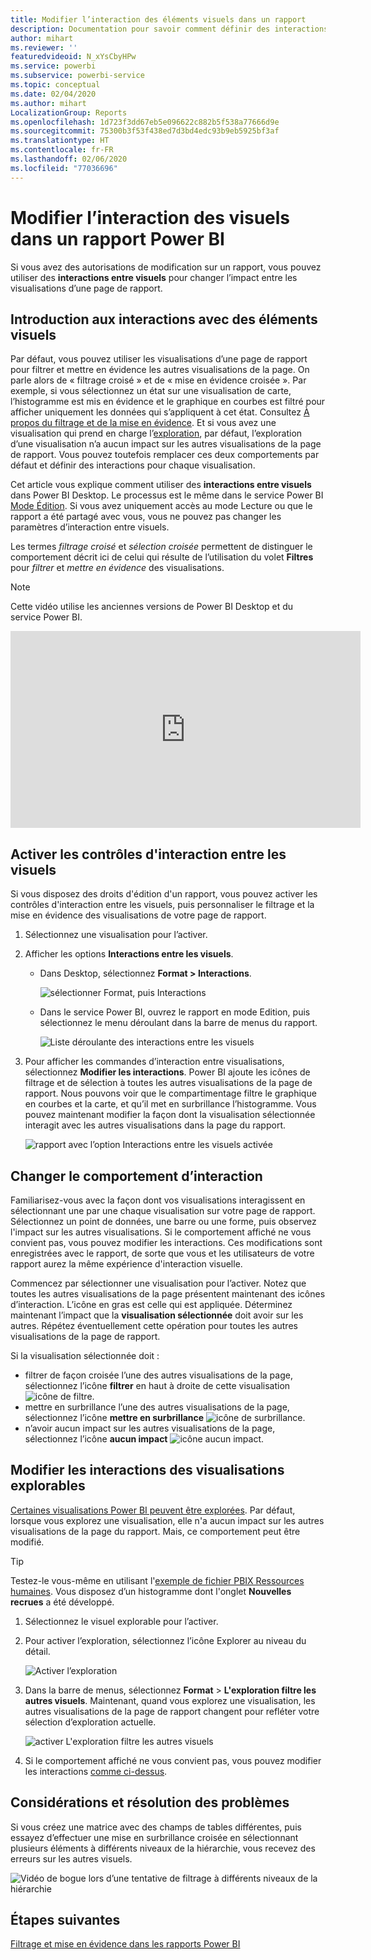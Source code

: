 ```yaml
---
title: Modifier l’interaction des éléments visuels dans un rapport
description: Documentation pour savoir comment définir des interactions entre visuels dans un rapport de service Microsoft Power BI et un rapport Power BI Desktop.
author: mihart
ms.reviewer: ''
featuredvideoid: N_xYsCbyHPw
ms.service: powerbi
ms.subservice: powerbi-service
ms.topic: conceptual
ms.date: 02/04/2020
ms.author: mihart
LocalizationGroup: Reports
ms.openlocfilehash: 1d723f3dd67eb5e096622c882b5f538a77666d9e
ms.sourcegitcommit: 75300b3f53f438ed7d3bd4edc93b9eb5925bf3af
ms.translationtype: HT
ms.contentlocale: fr-FR
ms.lasthandoff: 02/06/2020
ms.locfileid: "77036696"
---
```

# <a name="change-how-visuals-interact-in-a-power-bi-report"></a>Modifier l’interaction des visuels dans un rapport Power BI
Si vous avez des autorisations de modification sur un rapport, vous pouvez utiliser des **interactions entre visuels** pour changer l’impact entre les visualisations d’une page de rapport. 

## <a name="introduction-to-visual-interactions"></a>Introduction aux interactions avec des éléments visuels
Par défaut, vous pouvez utiliser les visualisations d’une page de rapport pour filtrer et mettre en évidence les autres visualisations de la page. On parle alors de « filtrage croisé » et de « mise en évidence croisée ».
Par exemple, si vous sélectionnez un état sur une visualisation de carte, l’histogramme est mis en évidence et le graphique en courbes est filtré pour afficher uniquement les données qui s’appliquent à cet état.
Consultez [À propos du filtrage et de la mise en évidence](power-bi-reports-filters-and-highlighting.md). Et si vous avez une visualisation qui prend en charge l’[exploration](consumer/end-user-drill.md), par défaut, l’exploration d’une visualisation n’a aucun impact sur les autres visualisations de la page de rapport. Vous pouvez toutefois remplacer ces deux comportements par défaut et définir des interactions pour chaque visualisation.

Cet article vous explique comment utiliser des **interactions entre visuels** dans Power BI Desktop. Le processus est le même dans le service Power BI [Mode Édition](service-interact-with-a-report-in-editing-view.md). Si vous avez uniquement accès au mode Lecture ou que le rapport a été partagé avec vous, vous ne pouvez pas changer les paramètres d’interaction entre visuels.

Les termes *filtrage croisé* et *sélection croisée* permettent de distinguer le comportement décrit ici de celui qui résulte de l’utilisation du volet **Filtres** pour *filtrer* et *mettre en évidence* des visualisations.  

> [!NOTE]
> Cette vidéo utilise les anciennes versions de Power BI Desktop et du service Power BI. 
>
>

<iframe width="560" height="315" src="https://www.youtube.com/embed/N_xYsCbyHPw?list=PL1N57mwBHtN0JFoKSR0n-tBkUJHeMP2cP" frameborder="0" allowfullscreen></iframe>


## <a name="enable-the-visual-interaction-controls"></a>Activer les contrôles d'interaction entre les visuels
Si vous disposez des droits d'édition d'un rapport, vous pouvez activer les contrôles d'interaction entre les visuels, puis personnaliser le filtrage et la mise en évidence des visualisations de votre page de rapport. 

1. Sélectionnez une visualisation pour l’activer.  
2. Afficher les options **Interactions entre les visuels**.
    

    - Dans Desktop, sélectionnez **Format > Interactions**.

        ![sélectionner Format, puis Interactions](media/service-reports-visual-interactions/power-bi-interaction.png)

    - Dans le service Power BI, ouvrez le rapport en mode Edition, puis sélectionnez le menu déroulant dans la barre de menus du rapport.

        ![Liste déroulante des interactions entre les visuels](media/service-reports-visual-interactions/power-bi-service.png)

3. Pour afficher les commandes d’interaction entre visualisations, sélectionnez **Modifier les interactions**. Power BI ajoute les icônes de filtrage et de sélection à toutes les autres visualisations de la page de rapport. Nous pouvons voir que le compartimentage filtre le graphique en courbes et la carte, et qu’il met en surbrillance l’histogramme. Vous pouvez maintenant modifier la façon dont la visualisation sélectionnée interagit avec les autres visualisations dans la page du rapport.
   
    ![rapport avec l’option Interactions entre les visuels activée](media/service-reports-visual-interactions/power-bi-turn-on.png)


## <a name="change-the-interaction-behavior"></a>Changer le comportement d’interaction
Familiarisez-vous avec la façon dont vos visualisations interagissent en sélectionnant une par une chaque visualisation sur votre page de rapport.  Sélectionnez un point de données, une barre ou une forme, puis observez l'impact sur les autres visualisations. Si le comportement affiché ne vous convient pas, vous pouvez modifier les interactions. Ces modifications sont enregistrées avec le rapport, de sorte que vous et les utilisateurs de votre rapport aurez la même expérience d'interaction visuelle.


Commencez par sélectionner une visualisation pour l’activer.  Notez que toutes les autres visualisations de la page présentent maintenant des icônes d’interaction. L’icône en gras est celle qui est appliquée. Déterminez maintenant l’impact que la **visualisation sélectionnée** doit avoir sur les autres.  Répétez éventuellement cette opération pour toutes les autres visualisations de la page de rapport.

Si la visualisation sélectionnée doit :
   
   * filtrer de façon croisée l’une des autres visualisations de la page, sélectionnez l’icône **filtrer** en haut à droite de cette visualisation ![icône de filtre](media/service-reports-visual-interactions/power-bi-filter-icon.png).
   * mettre en surbrillance l’une des autres visualisations de la page, sélectionnez l’icône **mettre en surbrillance** ![icône de surbrillance](media/service-reports-visual-interactions/power-bi-highlight-icon.png).
   * n’avoir aucun impact sur les autres visualisations de la page, sélectionnez l’icône **aucun impact** ![icône aucun impact](media/service-reports-visual-interactions/power-bi-no-impact.png).

## <a name="change-the-interactions-of-drillable-visualizations"></a>Modifier les interactions des visualisations explorables
[Certaines visualisations Power BI peuvent être explorées](consumer/end-user-drill.md). Par défaut, lorsque vous explorez une visualisation, elle n'a aucun impact sur les autres visualisations de la page du rapport. Mais, ce comportement peut être modifié. 

> [!TIP]
> Testez-le vous-même en utilisant l'[exemple de fichier PBIX Ressources humaines](https://download.microsoft.com/download/6/9/5/69503155-05A5-483E-829A-F7B5F3DD5D27/Human%20Resources%20Sample%20PBIX.pbix). Vous disposez d’un histogramme dont l'onglet **Nouvelles recrues** a été développé.
>

1. Sélectionnez le visuel explorable pour l’activer. 

2. Pour activer l’exploration, sélectionnez l’icône Explorer au niveau du détail.

    ![Activer l’exploration](media/service-reports-visual-interactions/power-bi-drill-down.png)

2. Dans la barre de menus, sélectionnez **Format** > **L'exploration filtre les autres visuels**.  Maintenant, quand vous explorez une visualisation, les autres visualisations de la page de rapport changent pour refléter votre sélection d’exploration actuelle. 

    ![activer L'exploration filtre les autres visuels](media/service-reports-visual-interactions/power-bi-drill.png)

3. Si le comportement affiché ne vous convient pas, vous pouvez modifier les interactions [comme ci-dessus](#change-the-interaction-behavior).

## <a name="considerations-and-troubleshooting"></a>Considérations et résolution des problèmes
Si vous créez une matrice avec des champs de tables différentes, puis essayez d’effectuer une mise en surbrillance croisée en sélectionnant plusieurs éléments à différents niveaux de la hiérarchie, vous recevez des erreurs sur les autres visuels. 

![Vidéo de bogue lors d’une tentative de filtrage à différents niveaux de la hiérarchie](media/service-reports-visual-interactions/cross-highlight.gif)
    
## <a name="next-steps"></a>Étapes suivantes
[Filtrage et mise en évidence dans les rapports Power BI](power-bi-reports-filters-and-highlighting.md)